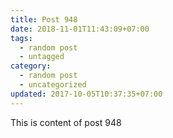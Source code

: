 ```yaml
---
title: Post 948
date: 2018-11-01T11:43:09+07:00
tags:
  - random post
  - untagged
category:
  - random post
  - uncategorized
updated: 2017-10-05T10:37:35+07:00
---
```

This is content of post 948